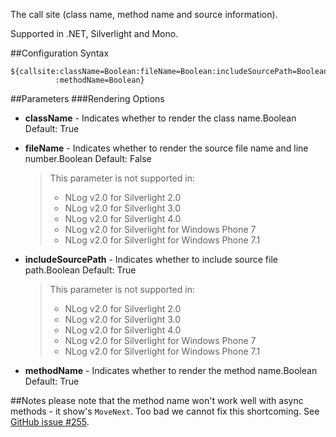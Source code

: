 The call site (class name, method name and source information). 

Supported in .NET, Silverlight and Mono.

##Configuration Syntax
```
${callsite:className=Boolean:fileName=Boolean:includeSourcePath=Boolean
          :methodName=Boolean}
```

##Parameters
###Rendering Options
* **className** - Indicates whether to render the class name.Boolean Default: True
* **fileName** - Indicates whether to render the source file name and line number.Boolean Default: False

  > This parameter is not supported in:
  > * NLog v2.0 for Silverlight 2.0
  > * NLog v2.0 for Silverlight 3.0
  > * NLog v2.0 for Silverlight 4.0
  > * NLog v2.0 for Silverlight for Windows Phone 7
  > * NLog v2.0 for Silverlight for Windows Phone 7.1

* **includeSourcePath** - Indicates whether to include source file path.Boolean Default: True

  > This parameter is not supported in:
  > * NLog v2.0 for Silverlight 2.0
  > * NLog v2.0 for Silverlight 3.0
  > * NLog v2.0 for Silverlight 4.0
  > * NLog v2.0 for Silverlight for Windows Phone 7
  > * NLog v2.0 for Silverlight for Windows Phone 7.1

* **methodName** - Indicates whether to render the method name.Boolean Default: True

##Notes
please note that the method name won't work well with async methods - it show's `MoveNext`. Too bad we cannot fix this shortcoming. See [GitHub issue #255](https://github.com/NLog/NLog/issues/255).